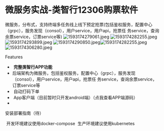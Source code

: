 # 微服务实战-类智行12306购票软件

微服务，分布式，支持终端多任务线上线下预定抢票(包括鉴权服务，配置中心（grpc），服务发现（consol），用户service，用户api，抢票任  务service，查询余票service，订票service等)
![1593174279061.jpeg](https://cdn.nlark.com/yuque/0/2020/jpeg/1112927/1593174513621-c845e68f-e64c-4b09-8749-bd4ec8d239c9.jpeg#align=left&display=inline&height=376&margin=%5Bobject%20Object%5D&name=1593174279061.jpeg&originHeight=1500&originWidth=750&size=75610&status=done&style=shadow&width=188) ![1593174282255.jpeg](https://cdn.nlark.com/yuque/0/2020/jpeg/1112927/1593174605457-22088400-47fb-4995-9c76-1e1bddc4a95e.jpeg#align=left&display=inline&height=376&margin=%5Bobject%20Object%5D&name=1593174282255.jpeg&originHeight=1500&originWidth=750&size=81586&status=done&style=shadow&width=188)![1593174293899.jpeg](https://cdn.nlark.com/yuque/0/2020/jpeg/1112927/1593174689818-13e261ac-544f-4d97-ab7b-b0026c3397f5.jpeg#align=left&display=inline&height=384&margin=%5Bobject%20Object%5D&name=1593174293899.jpeg&originHeight=1280&originWidth=640&size=53200&status=done&style=shadow&width=192)
![1593174290850.jpeg](https://cdn.nlark.com/yuque/0/2020/jpeg/1112927/1593174729447-6586407a-1699-4b06-a955-464bef4d5c44.jpeg#align=left&display=inline&height=348&margin=%5Bobject%20Object%5D&name=1593174290850.jpeg&originHeight=1280&originWidth=640&size=55635&status=done&style=shadow&width=174)![1593174282255.jpeg](https://cdn.nlark.com/yuque/0/2020/jpeg/1112927/1593174756466-a5be5a57-af93-4a56-8afb-4936c035f742.jpeg#align=left&display=inline&height=354&margin=%5Bobject%20Object%5D&name=1593174282255.jpeg&originHeight=1500&originWidth=750&size=81586&status=done&style=shadow&width=177)![1593174306280.jpeg](https://cdn.nlark.com/yuque/0/2020/jpeg/1112927/1593174821448-be535a1b-e379-42f2-a866-3d53127d8811.jpeg#align=left&display=inline&height=362&margin=%5Bobject%20Object%5D&name=1593174306280.jpeg&originHeight=2160&originWidth=1080&size=103113&status=done&style=shadow&width=181)


Features

-  **完整类智行APP功能**
- 后端架构为微服务，包括鉴权服务，配置中心（grpc），服务发现（consol），用户service，用户api，抢票任  务service，查询余票service，订票service等
-  自动打码下单
-  App客户端（目前暂时只开发android端）（点我查看APP端源码）
- 


安装部署指南（待）


 开发环境建议使用docker-compose
 生产环境建议使用kubernetes
 

